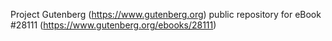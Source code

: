 Project Gutenberg (https://www.gutenberg.org) public repository for eBook #28111 (https://www.gutenberg.org/ebooks/28111)
